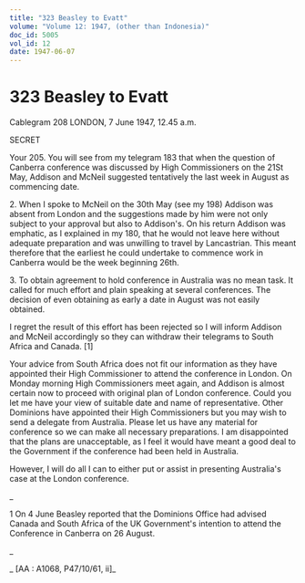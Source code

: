 ```yaml
---
title: "323 Beasley to Evatt"
volume: "Volume 12: 1947, (other than Indonesia)"
doc_id: 5005
vol_id: 12
date: 1947-06-07
---
```


# 323 Beasley to Evatt

Cablegram 208 LONDON, 7 June 1947, 12.45 a.m.

SECRET

Your 205. You will see from my telegram 183 that when the question of Canberra conference was discussed by High Commissioners on the 21St May, Addison and McNeil suggested tentatively the last week in August as commencing date.

2\. When I spoke to McNeil on the 30th May (see my 198) Addison was absent from London and the suggestions made by him were not only subject to your approval but also to Addison's. On his return Addison was emphatic, as I explained in my 180, that he would not leave here without adequate preparation and was unwilling to travel by Lancastrian. This meant therefore that the earliest he could undertake to commence work in Canberra would be the week beginning 26th.

3\. To obtain agreement to hold conference in Australia was no mean task. It called for much effort and plain speaking at several conferences. The decision of even obtaining as early a date in August was not easily obtained.

I regret the result of this effort has been rejected so I will inform Addison and McNeil accordingly so they can withdraw their telegrams to South Africa and Canada. [1]

Your advice from South Africa does not fit our information as they have appointed their High Commissioner to attend the conference in London. On Monday morning High Commissioners meet again, and Addison is almost certain now to proceed with original plan of London conference. Could you let me have your view of suitable date and name of representative. Other Dominions have appointed their High Commissioners but you may wish to send a delegate from Australia. Please let us have any material for conference so we can make all necessary preparations. I am disappointed that the plans are unacceptable, as I feel it would have meant a good deal to the Government if the conference had been held in Australia.

However, I will do all I can to either put or assist in presenting Australia's case at the London conference.

_

1 On 4 June Beasley reported that the Dominions Office had advised Canada and South Africa of the UK Government's intention to attend the Conference in Canberra on 26 August.

_

_ [AA : A1068, P47/10/61, ii]_
